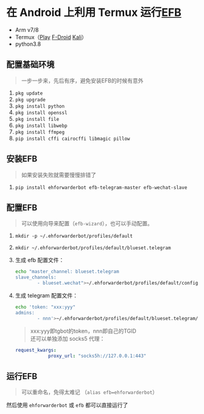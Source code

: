 # 在 Android 上利用 Termux 运行[EFB](https://github.com/blueset/ehForwarderBot)

- Arm v7/8
- Termux（[Play](https://play.google.com/store/apps/details?id=com.termux&hl=zh) [F-Droid](https://f-droid.org/en/packages/com.termux/) [Kali](https://store.nethunter.com/en/packages/com.termux/)）
- python3.8

## 配置基础环境

 > 一步一步来，先后有序，避免安装EFB的时候有意外

1. `pkg update`
2. `pkg upgrade`
3. `pkg install python`
4. `pkg install openssl`
5. `pkg install file`
6. `pkg install libwebp`
7. `pkg install ffmpeg`
8. `pip install cffi cairocffi libmagic pillow`

## 安装EFB

> 如果安装失败就需要慢慢排错了

1. `pip install ehforwarderbot efb-telegram-master efb-wechat-slave`

## 配置EFB

> 可以使用向导来配置（`efb-wizard`），也可以手动配置。

1. `mkdir -p ~/.ehforwarderbot/profiles/default`
2. `mkdir ~/.ehforwarderbot/profiles/default/blueset.telegram`
3. 生成 efb 配置文件：  

    ```bash
    echo "master_channel: blueset.telegram
    slave_channels:
            - blueset.wechat">~/.ehforwarderbot/profiles/default/config.yaml
    ```

4. 生成 telegram 配置文件：

    ```bash
    echo 'token: "xxx:yyy"
    admins:
            - nnn'>~/.ehforwarderbot/profiles/default/blueset.telegram/config.yaml
    ```

    > xxx:yyy即tgbot的token，nnn即自己的TGID  
    > 还可以单独添加 socks5 代理：  

    ```yaml
    request_kwargs:
                proxy_url: "socks5h://127.0.0.1:443"
    ```

## 运行EFB

> 可以重命名，免得太难记 （`alias efb=ehforwarderbot`）

然后使用 `ehforwarderbot` 或 `efb` 都可以直接运行了
